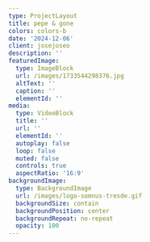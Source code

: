 ```yaml
---
type: ProjectLayout
title: pepe & gone
colors: colors-b
date: '2024-12-06'
client: josejoseo
description: ''
featuredImage:
  type: ImageBlock
  url: /images/1733544298376.jpg
  altText: ''
  caption: ''
  elementId: ''
media:
  type: VideoBlock
  title: ''
  url: ''
  elementId: ''
  autoplay: false
  loop: false
  muted: false
  controls: true
  aspectRatio: '16:9'
backgroundImage:
  type: BackgroundImage
  url: /images/logo-somnus-tresde.gif
  backgroundSize: contain
  backgroundPosition: center
  backgroundRepeat: no-repeat
  opacity: 100
---
```

